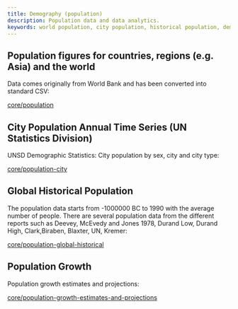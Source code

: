 ```yaml
---
title: Demography (population)
description: Population data and data analytics.
keywords: world population, city population, historical population, demographic, demographics data
---
```


## Population figures for countries, regions (e.g. Asia) and the world

Data comes originally from World Bank and has been converted into standard CSV:

[core/population](/core/population)

## City Population Annual Time Series (UN Statistics Division)

UNSD Demographic Statistics: City population by sex, city and city type:

[core/population-city](/core/population-city)

## Global Historical Population

The population data starts from -1000000 BC to 1990 with the average number of people. There are several population data from the different reports such as Deevey, McEvedy and Jones 1978, Durand Low, Durand High, Clark,Biraben, Blaxter, UN, Kremer:

[core/population-global-historical](/core/population-global-historical)

## Population Growth

Population growth estimates and projections:

[core/population-growth-estimates-and-projections](/core/population-growth-estimates-and-projections)
